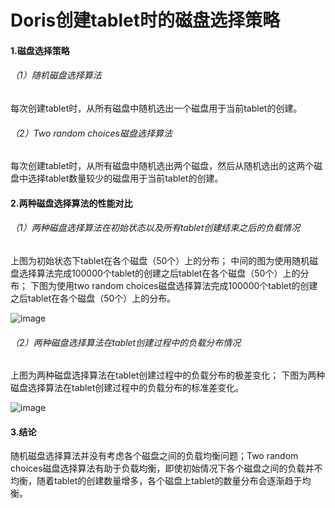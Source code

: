 # Doris创建tablet时的磁盘选择策略

#### 1.磁盘选择策略
###### （1）随机磁盘选择算法
每次创建tablet时，从所有磁盘中随机选出一个磁盘用于当前tablet的创建。

###### （2）Two random choices磁盘选择算法
每次创建tablet时，从所有磁盘中随机选出两个磁盘，然后从随机选出的这两个磁盘中选择tablet数量较少的磁盘用于当前tablet的创建。

#### 2.两种磁盘选择算法的性能对比

###### （1）两种磁盘选择算法在初始状态以及所有tablet创建结束之后的负载情况
上图为初始状态下tablet在各个磁盘（50个）上的分布；
中间的图为使用随机磁盘选择算法完成100000个tablet的创建之后tablet在各个磁盘（50个）上的分布；
下图为使用two random choices磁盘选择算法完成100000个tablet的创建之后tablet在各个磁盘（50个）上的分布。

![image](https://github.com/weizuo93/MyCode/blob/two_random_choices_disk_selection_for_tablet_creation/image/bar.png)

###### （2）两种磁盘选择算法在tablet创建过程中的负载分布情况
上图为两种磁盘选择算法在tablet创建过程中的负载分布的极差变化；
下图为两种磁盘选择算法在tablet创建过程中的负载分布的标准差变化。

![image](https://github.com/weizuo93/MyCode/blob/two_random_choices_disk_selection_for_tablet_creation/image/plot.png)

#### 3.结论
随机磁盘选择算法并没有考虑各个磁盘之间的负载均衡问题；Two random choices磁盘选择算法有助于负载均衡，即使初始情况下各个磁盘之间的负载并不均衡，随着tablet的创建数量增多，各个磁盘上tablet的数量分布会逐渐趋于均衡。
